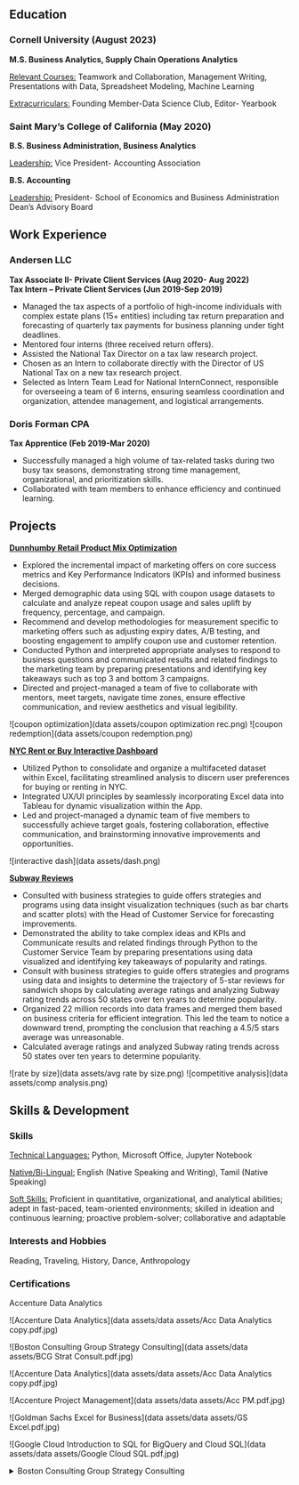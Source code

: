 ## Education

### Cornell University (August 2023)
**M.S. Business Analytics, Supply Chain Operations Analytics**

<u>Relevant Courses:</u> Teamwork and Collaboration, Management Writing, Presentations with Data, Spreadsheet Modeling, Machine Learning  

<u>Extracurriculars:</u> Founding Member-Data Science Club, Editor- Yearbook 

### Saint Mary’s College of California (May 2020)
**B.S. Business Administration, Business Analytics**

<u>Leadership:</u> Vice President- Accounting Association

**B.S. Accounting**

<u>Leadership:</u> President- School of Economics and Business Administration Dean’s Advisory Board

## Work Experience

### Andersen LLC

**Tax Associate II- Private Client Services (Aug 2020- Aug 2022)**  
**Tax Intern – Private Client Services (Jun 2019-Sep 2019)**  

- Managed the tax aspects of a portfolio of high-income individuals with complex estate plans (15+ entities) including tax return preparation and forecasting of quarterly tax payments for business planning under tight deadlines.
- Mentored four interns (three received return offers).
- Assisted the National Tax Director on a tax law research project.
- Chosen as an Intern to collaborate directly with the Director of US National Tax on a new tax research project.
- Selected as Intern Team Lead for National InternConnect, responsible for overseeing a team of 6 interns, ensuring seamless coordination and organization, attendee management, and logistical arrangements.

### Doris Forman CPA

**Tax Apprentice (Feb 2019-Mar 2020)** 

- Successfully managed a high volume of tax-related tasks during two busy tax seasons, demonstrating strong time management, organizational, and prioritization skills.
- Collaborated with team members to enhance efficiency and continued learning.

## Projects

[**Dunnhumby Retail Product Mix Optimization** ](https://github.com/Nisha-Ramasubramonian/Dunnhumby-Store-Analysis)

-	Explored the incremental impact of marketing offers on core success metrics and Key Performance Indicators (KPIs) and informed business decisions. 
-	Merged demographic data using SQL with coupon usage datasets to calculate and analyze repeat coupon usage and sales uplift by frequency, percentage, and campaign. 
-	Recommend and develop methodologies for measurement specific to marketing offers such as adjusting expiry dates, A/B testing, and boosting engagement to amplify coupon use and 
  customer retention.  
-	Conducted Python and interpreted appropriate analyses to respond to business questions and communicated results and related findings to the marketing team by preparing presentations and identifying key takeaways such as top 3 and bottom 3 campaigns.
-	Directed and project-managed a team of five to collaborate with mentors, meet targets, navigate time zones, ensure effective communication, and review aesthetics and visual 
  legibility.

  ![coupon optimization](data assets/coupon optimization rec.png)
 ![coupon redemption](data assets/coupon redemption.png)

  
[**NYC Rent or Buy Interactive Dashboard** ](https://github.com/Nisha-Ramasubramonian/NYC-Rental-Interactive-Dash)

-	Utilized Python to consolidate and organize a multifaceted dataset within Excel, facilitating streamlined analysis to discern user preferences for buying or renting in NYC.
-	Integrated UX/UI principles by seamlessly incorporating Excel data into Tableau for dynamic visualization within the App. 
-	Led and project-managed a dynamic team of five members to successfully achieve target goals, fostering collaboration, effective communication, and brainstorming innovative 
  improvements and opportunities.

  ![interactive dash](data assets/dash.png)


[**Subway Reviews** ](https://github.com/Nisha-Ramasubramonian/Subway-Reviews)

-	Consulted with business strategies to guide offers strategies and programs using data insight visualization techniques (such as bar charts and scatter plots) with the Head of Customer Service for forecasting improvements.
-	Demonstrated the ability to take complex ideas and KPIs and Communicate results and related findings through Python to the Customer Service Team by preparing presentations using data visualized and identifying key takeaways of popularity and ratings. 
-	Consult with business strategies to guide offers strategies and programs using data and insights to determine the trajectory of 5-star reviews for sandwich shops by calculating average ratings and analyzing Subway rating trends across 50 states over ten years to determine popularity.
-	Organized 22 million records into data frames and merged them based on business criteria for efficient integration. This led the team to notice a downward trend, prompting the conclusion that reaching a 4.5/5 stars average was unreasonable.
-	Calculated average ratings and analyzed Subway rating trends across 50 states over ten years to determine popularity. 

 ![rate by size](data assets/avg rate by size.png)
 ![competitive analysis](data assets/comp analysis.png)
 
 

## Skills & Development

### Skills
<u>Technical Languages:</u> Python, Microsoft Office, Jupyter Notebook

<u>Native/Bi-Lingual:</u> English (Native Speaking and Writing), Tamil (Native Speaking)

<u>Soft Skills:</u> Proficient in quantitative, organizational, and analytical abilities; adept in fast-paced, team-oriented environments; skilled in ideation and continuous learning; proactive problem-solver; collaborative and adaptable


### Interests and Hobbies
Reading, Traveling, History, Dance, Anthropology

### Certifications

<summary>Accenture Data Analytics</summary>

![Accenture Data Analytics](data assets/data assets/Acc Data Analytics  copy.pdf.jpg)

</details>

 ![Boston Consulting Group Strategy Consulting](data assets/data assets/BCG Strat Consult.pdf.jpg)
 
 ![Accenture Data Analytics](data assets/data assets/Acc Data Analytics  copy.pdf.jpg)
 
 ![Accenture Project Management](data assets/data assets/Acc PM.pdf.jpg)
 
 ![Goldman Sachs Excel for Business](data assets/data assets/GS Excel.pdf.jpg)
 
 ![Google Cloud Introduction to SQL for BigQuery and Cloud SQL](data assets/data assets/Google Cloud SQL.pdf.jpg)


 <details>
  <summary>Boston Consulting Group Strategy Consulting</summary>
  <img src="data assets/BCG Strat Consult.pdf.jpg" alt="Boston Consulting Group Strategy Consulting">
</details>


